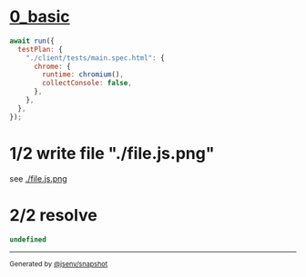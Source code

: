 # [0_basic](../../coverage_chromium_v8.test.mjs#L42)

```js
await run({
  testPlan: {
    "./client/tests/main.spec.html": {
      chrome: {
        runtime: chromium(),
        collectConsole: false,
      },
    },
  },
});
```

# 1/2 write file "./file.js.png"

see [./file.js.png](./file.js.png)

# 2/2 resolve

```js
undefined
```

---

<sub>
  Generated by <a href="https://github.com/jsenv/core/tree/main/packages/tooling/snapshot">@jsenv/snapshot</a>
</sub>
